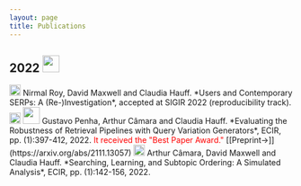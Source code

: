 ```yaml
---
layout: page
title: Publications
---
```


## 2022 <img src="../img/award.png" height="30px">

<img src="../img/conference-paper.png" height="20px"> 
Nirmal Roy, David Maxwell and Claudia Hauff. *Users and Contemporary SERPs: A (Re-)Investigation*, accepted at SIGIR 2022 (reproducibility track).

<img src="../img/conference-paper.png" height="20px"> 
<img src="../img/award.png" height="30px">
Gustavo Penha, Arthur Câmara and Claudia Hauff. *Evaluating the Robustness of Retrieval Pipelines with Query Variation Generators*, ECIR, pp. (1):397-412, 2022. <span style="color:red">It received the "Best Paper Award."</span> [[Preprint&#8594;]](https://arxiv.org/abs/2111.13057)

<img src="../img/conference-paper.png" height="20px"> 
Arthur Câmara, David Maxwell and Claudia Hauff. *Searching, Learning, and Subtopic Ordering: A Simulated Analysis*, ECIR, pp. (1):142-156, 2022.
